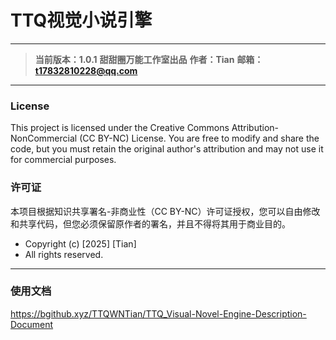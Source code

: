 # TTQ视觉小说引擎

---

> **当前版本：1.0.1**
> **甜甜圈万能工作室出品**
> **作者：Tian** 
> **邮箱：<t17832810228@qq.com>**

---

### License
This project is licensed under the Creative Commons Attribution-NonCommercial (CC BY-NC) License. You are free to modify and share the code, but you must retain the original author's attribution and may not use it for commercial purposes.

### 许可证
本项目根据知识共享署名-非商业性（CC BY-NC）许可证授权，您可以自由修改和共享代码，但您必须保留原作者的署名，并且不得将其用于商业目的。

* Copyright (c) [2025] [Tian]
* All rights reserved.

---

### 使用文档

<https://bgithub.xyz/TTQWNTian/TTQ_Visual-Novel-Engine-Description-Document>
